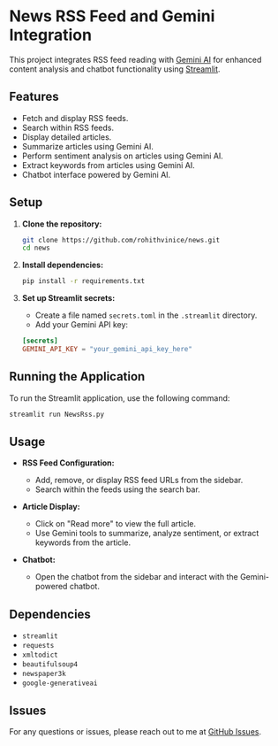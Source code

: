 # News RSS Feed and Gemini Integration

This project integrates RSS feed reading with [Gemini AI](https://www.gemini.com/) for enhanced content analysis and chatbot functionality using [Streamlit](https://streamlit.io/).

## Features

- Fetch and display RSS feeds.
- Search within RSS feeds.
- Display detailed articles.
- Summarize articles using Gemini AI.
- Perform sentiment analysis on articles using Gemini AI.
- Extract keywords from articles using Gemini AI.
- Chatbot interface powered by Gemini AI.

## Setup

1. **Clone the repository:**
    ```bash
    git clone https://github.com/rohithvinice/news.git
    cd news
    ```

2. **Install dependencies:**
    ```bash
    pip install -r requirements.txt
    ```

3. **Set up Streamlit secrets:**
    - Create a file named `secrets.toml` in the `.streamlit` directory.
    - Add your Gemini API key:
    ```toml
    [secrets]
    GEMINI_API_KEY = "your_gemini_api_key_here"
    ```

## Running the Application

To run the Streamlit application, use the following command:
```bash
streamlit run NewsRss.py
```

## Usage

- **RSS Feed Configuration:**
  - Add, remove, or display RSS feed URLs from the sidebar.
  - Search within the feeds using the search bar.

- **Article Display:**
  - Click on "Read more" to view the full article.
  - Use Gemini tools to summarize, analyze sentiment, or extract keywords from the article.

- **Chatbot:**
  - Open the chatbot from the sidebar and interact with the Gemini-powered chatbot.

## Dependencies

- `streamlit`
- `requests`
- `xmltodict`
- `beautifulsoup4`
- `newspaper3k`
- `google-generativeai`

## Issues

For any questions or issues, please reach out to me at [GitHub Issues](https://github.com/rohithvinice/news/issues).

